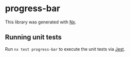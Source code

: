 # progress-bar

This library was generated with [Nx](https://nx.dev).

## Running unit tests

Run `nx test progress-bar` to execute the unit tests via [Jest](https://jestjs.io).
